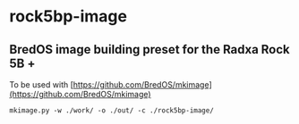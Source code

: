# rock5bp-image
## BredOS image building preset for the Radxa Rock 5B +

To be used with [https://github.com/BredOS/mkimage](https://github.com/BredOS/mkimage)

```
mkimage.py -w ./work/ -o ./out/ -c ./rock5bp-image/

```
